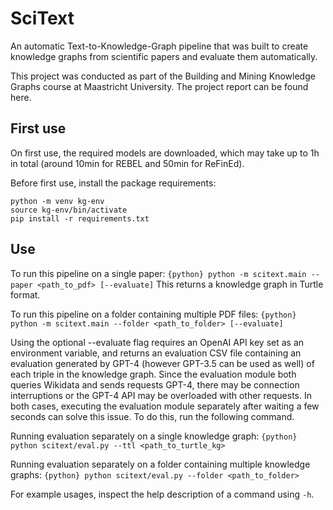 # SciText

An automatic Text-to-Knowledge-Graph pipeline that was built to create knowledge graphs 
from scientific papers and evaluate them automatically.

This project was conducted as part of the Building and Mining Knowledge Graphs course
at Maastricht University. The project report can be found here.

## First use

On first use, the required models are downloaded, which may take up to 1h in total
(around 10min for REBEL and 50min for ReFinEd).

Before first use, install the package requirements:
```{bash}
python -m venv kg-env
source kg-env/bin/activate
pip install -r requirements.txt
```

## Use

To run this pipeline on a single paper:
```{python} python -m scitext.main --paper <path_to_pdf> [--evaluate]```
This returns a knowledge graph in Turtle format.

To run this pipeline on a folder containing multiple PDF files:
```{python} python -m scitext.main --folder <path_to_folder> [--evaluate]```

Using the optional --evaluate flag 
requires an OpenAI API key set as an environment variable, and returns
an evaluation CSV file containing an evaluation generated by GPT-4 (however GPT-3.5 can be used as well)
of each triple in the knowledge graph. Since the evaluation module both queries Wikidata and
sends requests GPT-4, there may be connection interruptions or the GPT-4 API may be overloaded
with other requests. In both cases, executing the evaluation module separately after waiting a few
seconds can solve this issue. To do this, run the following command.

Running evaluation separately on a single knowledge graph:
```{python} python scitext/eval.py --ttl <path_to_turtle_kg>```

Running evaluation separately on a folder containing multiple knowledge graphs:
```{python} python scitext/eval.py --folder <path_to_folder>```

For example usages, inspect the help description of a command using `-h`.
